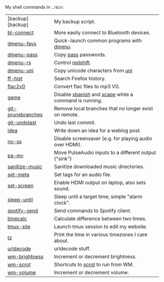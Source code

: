 My shell commands in `./bin`:

|                                        |                                                                           |
| -------------------------------------- | ------------------------------------------------------------------------- |
| [backup][backup]                       | My backup script.                                                         |
| [bl-connect][bl-connect]               | More easily connect to Bluetooth devices.                                 |
| [dmenu-favs][dmenu-favs]               | Quick-launch common programs with [dmenu][dmenu].                         |
| [dmenu-pass][dmenu-pass]               | Copy [pass][pass] passwords.                                              |
| [dmenu-rs][dmenu-rs]                   | Control [redshift][redshift].                                             |
| [dmenu-uni][dmenu-uni]                 | Copy unicode characters from [uni][uni]                                   |
| [ff-hist][ff-hist]                     | Search Firefox history.                                                   |
| [flac2v0][flac2v0]                     | Convert flac files to mp3 V0.                                             |
| [game][game]                           | Disable [xbanish][xbanish] and [xcape][xcape] while a command is running. |
| [git-prunebranches][git-prunebranches] | Remove local branches that no longer exist on remote.                     |
| [git-undolast][git-undolast]           | Undo last commit.                                                         |
| [idea][idea]                           | Write down an idea for a weblog post.                                     |
| [no-ss][no-ss]                         | Disable screensaver (e.g. for playing audio over HDMI).                   |
| [pa-mv][pa-mv]                         | Move PulseAudio inputs to a different output ("sink")                     |
| [sanitize-music][sanitize-music]       | Sanitize downloaded music directories.                                    |
| [set-meta][set-meta]                   | Set tags for an audio file.                                               |
| [set-screen][set-screen]               | Enable HDMI output on laptop, also sets sound.                            |
| [sleep-until][sleep-until]             | Sleep until a target time; simple "alarm clock".                          |
| [spotify-send][spotify-send]           | Send commands to Spotify client.                                          |
| [timecalc][timecalc]                   | Calculate difference between two times.                                   |
| [tmux-site][tmux-site]                 | Launch tmux session to edit my website.                                   |
| [tz][tz]                               | Print the time in various timezones I care about.                         |
| [urldecode][urldecode]                 | urldecode stuff.                                                          |
| [wm-brightness][wm-brightness]         | Increment or decrement brightness.                                        |
| [wm-scrot][wm-scrot]                   | Shortcuts to [scrot][scrot] to run from WM.                               |
| [wm-volume][wm-volume]                 | Increment or decrement volume.                                            |

[dmenu]: https://tools.suckless.org/dmenu/
[pass]: https://www.passwordstore.org/
[redshift]: https://github.com/jonls/redshift
[uni]: https://github.com/arp242/uni
[xbanish]: https://github.com/jcs/xbanish
[xcape]: https://github.com/alols/xcape
[scrot]: https://phab.enlightenment.org/diffusion/ESVN/browse/trunk/misc/scrot;35502

[tz]: https://github.com/arp242/dotfiles/blob/master/local/bin/tz
[ff-hist]: https://github.com/arp242/dotfiles/blob/master/local/bin/ff-hist
[bl-connect]: https://github.com/arp242/dotfiles/blob/master/local/bin/backup
[bl-connect]: https://github.com/arp242/dotfiles/blob/master/local/bin/bl-connect
[dmenu-favs]: https://github.com/arp242/dotfiles/blob/master/local/bin/dmenu-favs
[dmenu-pass]: https://github.com/arp242/dotfiles/blob/master/local/bin/dmenu-pass
[dmenu-rs]: https://github.com/arp242/dotfiles/blob/master/local/bin/dmenu-rs
[dmenu-uni]: https://github.com/arp242/dotfiles/blob/master/local/bin/dmenu-uni
[flac2v0]: https://github.com/arp242/dotfiles/blob/master/local/bin/flac2v0
[game]: https://github.com/arp242/dotfiles/blob/master/local/bin/game
[git-prunebranches]: https://github.com/arp242/dotfiles/blob/master/local/bin/git-prunebranches
[git-undolast]: https://github.com/arp242/dotfiles/blob/master/local/bin/git-undolast
[idea]: https://github.com/arp242/dotfiles/blob/master/local/bin/idea
[no-ss]: https://github.com/arp242/dotfiles/blob/master/local/bin/no-ss
[pa-mv]: https://github.com/arp242/dotfiles/blob/master/local/bin/pa-mv
[sanitize-music]: https://github.com/arp242/dotfiles/blob/master/local/bin/sanitize-music
[set-meta]: https://github.com/arp242/dotfiles/blob/master/local/bin/set-meta
[set-screen]: https://github.com/arp242/dotfiles/blob/master/local/bin/set-screen
[spotify-send]: https://github.com/arp242/dotfiles/blob/master/local/bin/spotify-send
[timecalc]: https://github.com/arp242/dotfiles/blob/master/local/bin/timecalc
[tmux-site]: https://github.com/arp242/dotfiles/blob/master/local/bin/tmux-site
[urldecode]: https://github.com/arp242/dotfiles/blob/master/local/bin/urldecode
[wm-brightness]: https://github.com/arp242/dotfiles/blob/master/local/bin/wm-brightness
[wm-scrot]: https://github.com/arp242/dotfiles/blob/master/local/bin/wm-scrot
[wm-volume]: https://github.com/arp242/dotfiles/blob/master/local/bin/wm-volume
[sleep-until]: https://github.com/arp242/dotfiles/blob/master/local/bin/sleep-until

